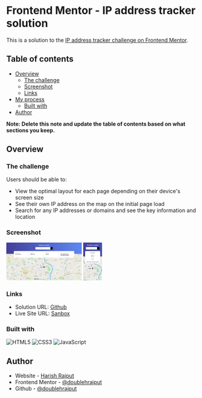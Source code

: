 # Frontend Mentor - IP address tracker solution

This is a solution to the [IP address tracker challenge on Frontend Mentor](https://www.frontendmentor.io/challenges/ip-address-tracker-I8-0yYAH0).

## Table of contents

- [Overview](#overview)
  - [The challenge](#the-challenge)
  - [Screenshot](#screenshot)
  - [Links](#links)
- [My process](#my-process)
  - [Built with](#built-with)
- [Author](#author)

**Note: Delete this note and update the table of contents based on what sections you keep.**

## Overview

### The challenge

Users should be able to:

- View the optimal layout for each page depending on their device's screen size
- See their own IP address on the map on the initial page load
- Search for any IP addresses or domains and see the key information and location

### Screenshot



<img src="design/desktop.png" width="200" height="100" />
<img src="design/mobile.png" width="50" height="100" />


### Links

- Solution URL: [Github](https://github.com/doublehrajput/frontendmentor.io/tree/master/packages/ip-address-tracker)
- Live Site URL: [Sanbox](https://5cqnp.csb.app/)


### Built with
![HTML5](https://img.shields.io/badge/html5-%23E34F26.svg?style=for-the-badge&logo=html5&logoColor=white)
![CSS3](https://img.shields.io/badge/css3-%231572B6.svg?style=for-the-badge&logo=css3&logoColor=white)
![JavaScript](https://img.shields.io/badge/javascript-%23323330.svg?style=for-the-badge&logo=javascript&logoColor=%23F7DF1E)



## Author

- Website - [Harish Rajput](https://doublehrajput.github.io/)
- Frontend Mentor - [@doublehrajput](https://www.frontendmentor.io/profile/doublehrajput)
- Github - [@doublehrajput](https://github.com/doublehrajput)
